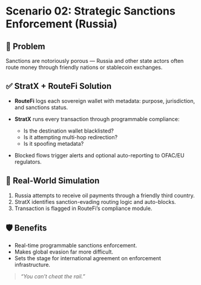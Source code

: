 # Scenario 02: Strategic Sanctions Enforcement (Russia)

## 🧨 Problem
Sanctions are notoriously porous — Russia and other state actors often route money through friendly nations or stablecoin exchanges.

## ✅ StratX + RouteFi Solution
- **RouteFi** logs each sovereign wallet with metadata: purpose, jurisdiction, and sanctions status.
- **StratX** runs every transaction through programmable compliance:
  - Is the destination wallet blacklisted?
  - Is it attempting multi-hop redirection?
  - Is it spoofing metadata?

- Blocked flows trigger alerts and optional auto-reporting to OFAC/EU regulators.

## 🔁 Real-World Simulation
1. Russia attempts to receive oil payments through a friendly third country.
2. StratX identifies sanction-evading routing logic and auto-blocks.
3. Transaction is flagged in RouteFi’s compliance module.

## 🛡️ Benefits
- Real-time programmable sanctions enforcement.
- Makes global evasion far more difficult.
- Sets the stage for international agreement on enforcement infrastructure.

>  _“You can’t cheat the rail.”_
